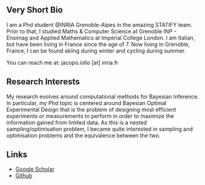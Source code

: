 ## Very Short Bio

I am a Phd student @INRIA Grenoble-Alpes in the amazing STATIFY team. Prior to that, I studied Maths & Computer Science at Grenoble INP - Ensimag and Applied Mathematics at Imperial College London.
I am Italian, but have been living in France since the age of 7.
Now living in Grenoble, France, I can be found skiing during winter and cycling during summer.

You can reach me at: jacopo.iollo [at] inria.fr

## Research Interests

My research evolves around computational methods for Bayesian Inference. In particular, my Phd topic is centered around Bayesian Optimal Experimental Design that is the problem of designing most efficient experiments or measurements to perform in order to maximize the information gained from limited data.
As this is a nested sampling/optimisation problem, I became quite interested in sampling and optimisation problems and the equivalence between the two.

## Links
- [Google Scholar](https://scholar.google.com/citations?user=3eJymuUAAAAJ)
- [Github](https://github.com/jcopo)
